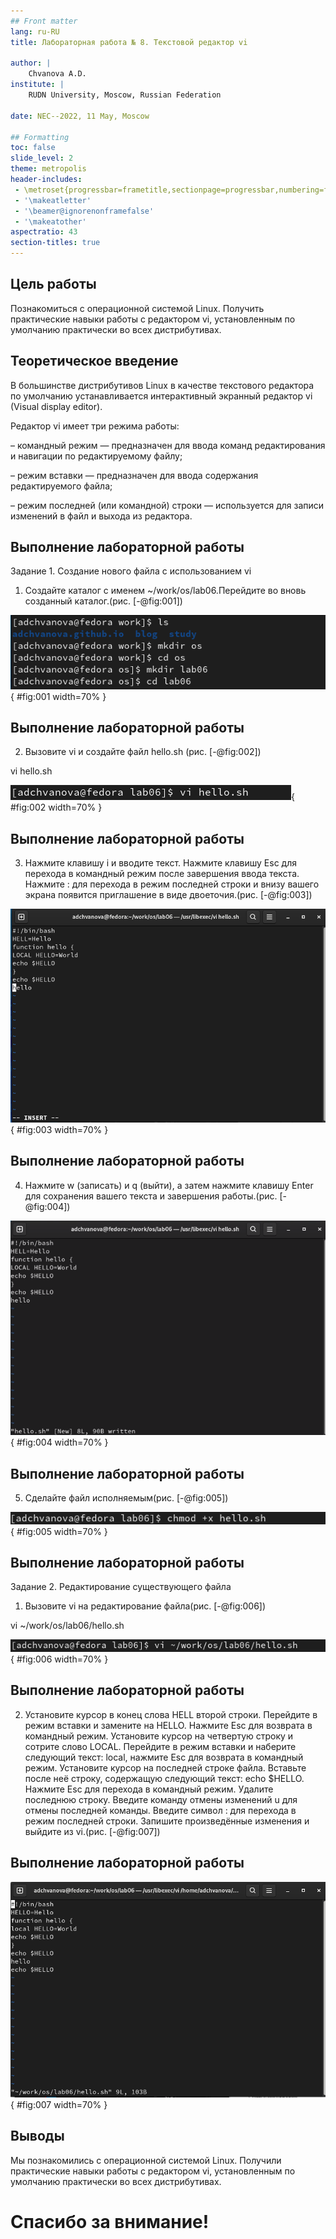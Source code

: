 ```yaml
---
## Front matter
lang: ru-RU
title: Лабораторная работа № 8. Текстовой редактор vi

author: |
	Chvanova A.D.
institute: |
	RUDN University, Moscow, Russian Federation
	
date: NEC--2022, 11 May, Moscow

## Formatting
toc: false
slide_level: 2
theme: metropolis
header-includes: 
 - \metroset{progressbar=frametitle,sectionpage=progressbar,numbering=fraction}
 - '\makeatletter'
 - '\beamer@ignorenonframefalse'
 - '\makeatother'
aspectratio: 43
section-titles: true
---
```



## Цель работы

Познакомиться с операционной системой Linux. Получить практические навыки работы с редактором vi, установленным по умолчанию практически во всех дистрибутивах.

## Теоретическое введение

В большинстве дистрибутивов Linux в качестве текстового редактора по умолчанию устанавливается интерактивный экранный редактор vi (Visual display editor).

Редактор vi имеет три режима работы:

– командный режим — предназначен для ввода команд редактирования и навигации по редактируемому файлу;

– режим вставки — предназначен для ввода содержания редактируемого файла;

– режим последней (или командной) строки — используется для записи изменений в файл и выхода из редактора.

## Выполнение лабораторной работы

Задание 1. Создание нового файла с использованием vi

1. Создайте каталог с именем ~/work/os/lab06.Перейдите во вновь созданный каталог.(рис. [-@fig:001])

![Создание каталога с именем ~/work/os/lab06 и переход в него](image/n1.1-2.png){ #fig:001 width=70% }

## Выполнение лабораторной работы

2. Вызовите vi и создайте файл hello.sh (рис. [-@fig:002])

vi hello.sh 

![ Вызов vi и создание файла hello.sh](image/n1.3.png){ #fig:002 width=70% }

## Выполнение лабораторной работы

3. Нажмите клавишу i и вводите текст. Нажмите клавишу Esc для перехода в командный режим после завершения ввода текста. Нажмите : для перехода в режим последней строки и внизу вашего экрана появится приглашение в виде двоеточия.(рис. [-@fig:003])

![Редактирование файла hello.sh](image/4.png){ #fig:003 width=70% }

## Выполнение лабораторной работы

4. Нажмите w (записать) и q (выйти), а затем нажмите клавишу Enter для сохранения вашего текста и завершения работы.(рис. [-@fig:004])

![Запись файла и выход из него ](image/n1.7.png){ #fig:004 width=70% }

## Выполнение лабораторной работы

5. Сделайте файл исполняемым(рис. [-@fig:005])

![Делаем файл исполняемым](image/n1.8.png){ #fig:005 width=70% }

## Выполнение лабораторной работы

Задание 2. Редактирование существующего файла

1. Вызовите vi на редактирование файла(рис. [-@fig:006])

vi ~/work/os/lab06/hello.sh

![Делаем файл исполняемым](image/n2.1.png){ #fig:006 width=70% }

## Выполнение лабораторной работы

2. Установите курсор в конец слова HELL второй строки. Перейдите в режим вставки и замените на HELLO. Нажмите Esc для возврата в командный режим. Установите курсор на четвертую строку и сотрите слово LOCAL.
Перейдите в режим вставки и наберите следующий текст: local, нажмите Esc для возврата в командный режим. Установите курсор на последней строке файла. Вставьте после неё строку, содержащую следующий текст: echo $HELLO. Нажмите Esc для перехода в командный режим. Удалите последнюю строку.
Введите команду отмены изменений u для отмены последней команды.
Введите символ : для перехода в режим последней строки. Запишите произведённые изменения и выйдите из vi.(рис. [-@fig:007])

## Выполнение лабораторной работы

![Файл после всех изменений](image/n2.png){ #fig:007 width=70% }

## Выводы

Мы познакомились с операционной системой Linux. Получили практические навыки работы с редактором vi, установленным по умолчанию практически во всех дистрибутивах.

# Спасибо за внимание!